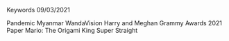 Keywords 09/03/2021

Pandemic
Myanmar
WandaVision
Harry and Meghan
Grammy Awards 2021
Paper Mario: The Origami King
Super Straight
